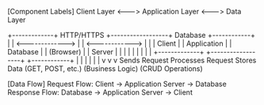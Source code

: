 [Component Labels]
Client Layer    <--->    Application Layer    <--->    Data Layer

+-------------+     HTTP/HTTPS     +------------------+     Database     +------------+
|             |  <------------->   |                  |  <------------>  |            |
|   Client    |                    | Application      |                  |  Database  |
|  (Browser)  |                    |    Server        |                  |            |
|             |                    |                  |                  |            |
+-------------+                    +------------------+                  +------------+
        |                                  |                                   |
        |                                  |                                   |
        v                                  v                                   v
    Sends Request                    Processes Request                    Stores Data
    (GET, POST, etc.)                (Business Logic)                    (CRUD Operations)

[Data Flow]
Request Flow:  Client → Application Server → Database
Response Flow: Database → Application Server → Client
